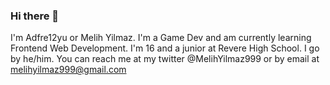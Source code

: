 ### Hi there 👋

<!--
**Adfre12yu/Adfre12yu** is a ✨ _special_ ✨ repository because its `README.md` (this file) appears on your GitHub profile.

Here are some ideas to get you started:

- 🔭 I’m currently working on ...
- 🌱 I’m currently learning ...
- 👯 I’m looking to collaborate on ...
- 🤔 I’m looking for help with ...
- 💬 Ask me about ...
- 📫 How to reach me: ...
- 😄 Pronouns: ...
- ⚡ Fun fact: ...
-->

I'm Adfre12yu or Melih Yilmaz. 
I'm a Game Dev and am currently learning Frontend Web Development. 
I'm 16 and a junior at Revere High School. I go by he/him.
You can reach me at my twitter @MelihYilmaz999 or by email at melihyilmaz999@gmail.com
